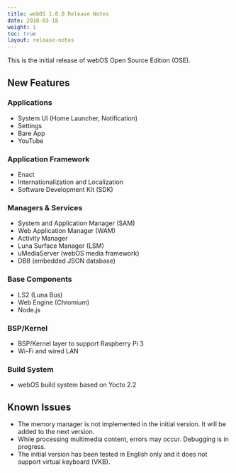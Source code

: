 ```yaml
---
title: webOS 1.0.0 Release Notes
date: 2018-03-18
weight: 1
toc: true
layout: release-notes
---
```


This is the initial release of webOS Open Source Edition (OSE).

## New Features

### Applications

* System UI (Home Launcher, Notification)
* Settings
* Bare App
* YouTube

### Application Framework

* Enact
* Internationalization and Localization
* Software Development Kit (SDK)

### Managers & Services

* System and Application Manager (SAM)
* Web Application Manager (WAM)
* Activity Manager
* Luna Surface Manager (LSM)
* uMediaServer (webOS media framework)
* DB8 (embedded JSON database)

### Base Components

* LS2 (Luna Bus)
* Web Engine (Chromium)
* Node.js

### BSP/Kernel

* BSP/Kernel layer to support Raspberry Pi 3
* Wi-Fi and wired LAN

### Build System

* webOS build system based on Yocto 2.2

## Known Issues

* The memory manager is not implemented in the initial version. It will be added to the next version.
* While processing multimedia content, errors may occur. Debugging is in progress.
* The initial version has been tested in English only and it does not support virtual keyboard (VKB).
